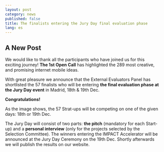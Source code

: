 ```yaml
---
layout: post
category: news
published: false
title: The finalists entering the Jury Day final evaluation phase
lang: es
---
```


## A New Post

We would like to thank all the participants who have joined us for this exciting journey! **The 1st Open Call** has highlighted the 289 most creative, and promising internet mobile ideas. 

With great pleasure we announce that the External Evaluators Panel has shortlisted the 57 finalists who will be entering **the final evaluation phase at the Jury Day event** in Madrid, 18th & 19th Dec.

**Congratulations!**

As the image shows, the 57 Strat-ups will be competing on one of the given days: 18th or 19th Dec. 

The Jury Day will consist of two parts: **the pitch** (mandatory for each Start-up) and a **personal interview** (only for the projects selected by the Selection Committee). 
The winners entering the IMPACT Accelerator will be announced at the Jury Day Ceremony on the 19th Dec.
Shortly afterwards we will publish the results on our website.

